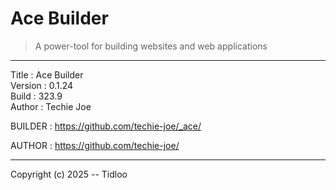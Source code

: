# Ace Builder
> A power-tool for building websites and web applications
---

Title    : Ace Builder  
Version  : 0.1.24  
Build    : 323.9  
Author   : Techie Joe  

BUILDER  : https://github.com/techie-joe/_ace/  

AUTHOR   : https://github.com/techie-joe/  

---

Copyright (c) 2025 -- Tidloo